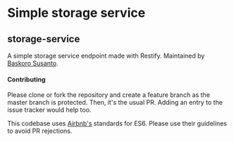 # Simple storage service
## storage-service
A simple storage service endpoint made with Restify. Maintained by [Baskoro Susanto](https://github.com/baskoros).


#### Contributing
Please clone or fork the repository and create a feature branch as the master branch is protected. Then, it's the usual PR. Adding an entry to the issue tracker would help too.

This codebase uses [Airbnb's](https://github.com/airbnb/javascript) standards for ES6. Please use their guidelines to avoid PR rejections.
